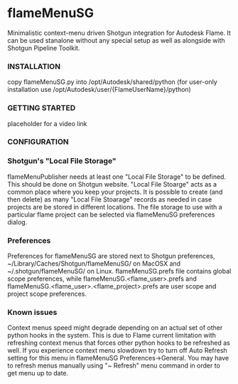 # flameMenuSG
Minimalistic context-menu driven Shotgun integration for Autodesk Flame.
It can be used stanalone without any special setup as well as alongside with Shotgun Pipeline Toolkit.

### INSTALLATION
copy flameMenuSG.py into /opt/Autodesk/shared/python 
(for user-only installation use /opt/Autodesk/user/{FlameUserName}/python)

### GETTING STARTED
placeholder for a video link

### CONFIGURATION
### Shotgun's "Local File Storage"
flameMenuPublisher needs at least one "Local File Storage" to be defined. This should be done on Shotgun website.
"Local File Stoarge" acts as a common place where you keep your projects. It is possible to create (and then delete)
as many "Local File Stoarage" records as needed in case projects are be stored in different locations.
The file storage to use with a particular flame project can be selected via flameMenuSG preferences dialog.

### Preferences
Preferences for flameMenuSG are stored next to Shotgun preferences, \~/Library/Caches/Shotgun/flameMenuSG/<hostname> on MacOSX and \~/.shotgun/flameMenuSG/<hostname> on 
Linux. flameMenuSG.prefs file contains global scope preferences, while flameMenuSG.<flame_user>.prefs and flameMenuSG.<flame_user>.<flame_project>.prefs are user scope and project scope preferences.

### Known issues
Context menus speed might degrade depending on an actual set of other python hooks in the system.
This is due to Flame current limitation with refreshing context menus that forces other python hooks to be refreshed as well.
If you experience context menu slowdown try to turn off Auto Refresh setting for this menu in flameMenuSG Preferences->General.
You may have to refresh menus manually using "~ Refresh" menu command in order to get menu up to date.
